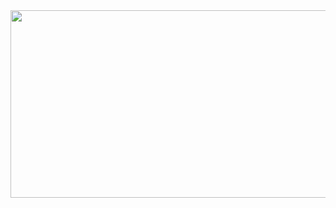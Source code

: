 

<a href="https://www.gitanimals.org/en_US?utm_medium=image&utm_source=jeonghochan&utm_content=farm">
<img
  src="https://render.gitanimals.org/farms/jeonghochan"
  width="600"
  height="300"
/>
</a>
